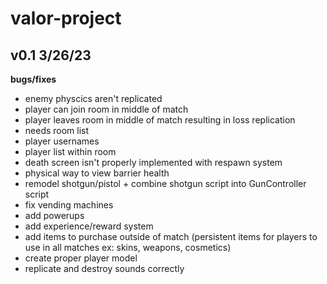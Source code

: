 # valor-project
## v0.1 3/26/23
**bugs/fixes**
- enemy physcics aren't replicated
- player can join room in middle of match
- player leaves room in middle of match resulting in loss replication
- needs room list
- player usernames
- player list within room
- death screen isn't properly implemented with respawn system
- physical way to view barrier health
- remodel shotgun/pistol + combine shotgun script into GunController script
- fix vending machines
- add powerups
- add experience/reward system
- add items to purchase outside of match (persistent items for players to use in all matches ex: skins, weapons, cosmetics)
- create proper player model
- replicate and destroy sounds correctly
